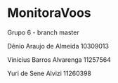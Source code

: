 # MonitoraVoos

Grupo 6 - branch master

Dênio Araujo de Almeida 10309013

Vinícius Barros Alvarenga 11257564  

Yuri de Sene Alvizi 11260398
